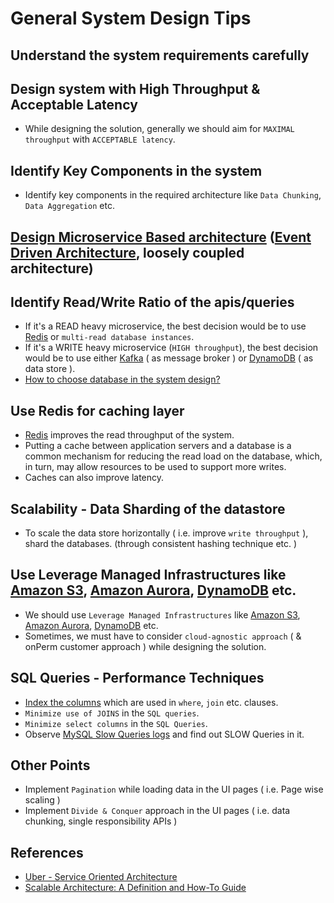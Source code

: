 # General System Design Tips

## Understand the system requirements carefully

## Design system with High Throughput & Acceptable Latency
- While designing the solution, generally we should aim for `MAXIMAL throughput` with `ACCEPTABLE latency`.

## Identify Key Components in the system
- Identify key components in the required architecture like `Data Chunking`, `Data Aggregation` etc.

## [Design Microservice Based architecture](1_MicroServicesSOA) ([Event Driven Architecture](0_SystemGlossaries/MessageBrokers/EventDrivenArchitecture.md), loosely coupled architecture)

## Identify Read/Write Ratio of the apis/queries
- If it's a READ heavy microservice, the best decision would be to use [Redis](3_DatabaseComponents/In-Memory-Cache/Redis) or `multi-read database instances`.
- If it's a WRITE heavy microservice (`HIGH throughput`), the best decision would be to use either [Kafka](4_MessageBrokers/Kafka/Readme.md) ( as message broker ) or [DynamoDB](../2_AWSComponents/6_DatabaseServices/AmazonDynamoDB/Readme.md) ( as data store ).
- [How to choose database in the system design?](3_DatabaseComponents/DecideDatabase.md)

## Use Redis for caching layer
- [Redis](3_DatabaseComponents/In-Memory-Cache/Redis) improves the read throughput of the system.
- Putting a cache between application servers and a database is a common mechanism for reducing the read load on the database, which, in turn, may allow resources to be used to support more writes.
- Caches can also improve latency.

## Scalability - Data Sharding of the datastore
- To scale the data store horizontally ( i.e. improve `write throughput` ), shard the databases. (through consistent hashing technique etc. )

## Use Leverage Managed Infrastructures like [Amazon S3](../2_AWSComponents/7_StorageServices/3_ObjectStorageS3/Readme.md), [Amazon Aurora](../2_AWSComponents/6_DatabaseServices/AmazonRDS/AmazonAurora/Readme.md), [DynamoDB](../2_AWSComponents/6_DatabaseServices/AmazonDynamoDB/Readme.md) etc.
- We should use `Leverage Managed Infrastructures` like [Amazon S3](../2_AWSComponents/7_StorageServices/3_ObjectStorageS3/Readme.md), [Amazon Aurora](../2_AWSComponents/6_DatabaseServices/AmazonRDS/AmazonAurora/Readme.md), [DynamoDB](../2_AWSComponents/6_DatabaseServices/AmazonDynamoDB/Readme.md) etc.
- Sometimes, we must have to consider `cloud-agnostic approach` ( & onPerm customer approach ) while designing the solution.

## SQL Queries - Performance Techniques
- [Index the columns](0_SystemGlossaries/Database/Indexing.md) which are used in `where`, `join` etc. clauses.
- `Minimize use of JOINS` in the `SQL queries`.
- `Minimize select columns` in the `SQL Queries`.
- Observe [MySQL Slow Queries logs](https://severalnines.com/blog/how-identify-mysql-performance-issues-slow-queries/) and find out SLOW Queries in it.

## Other Points
- Implement `Pagination` while loading data in the UI pages ( i.e. Page wise scaling )
- Implement `Divide & Conquer` approach in the UI pages ( i.e. data chunking, single responsibility APIs )

## References
- [Uber - Service Oriented Architecture](https://eng.uber.com/service-oriented-architecture/)
- [Scalable Architecture: A Definition and How-To Guide](https://www.sentinelone.com/blog/scalable-architecture/)
